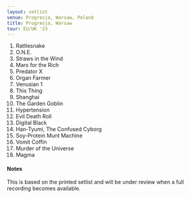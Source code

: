 ```yaml
---
layout: setlist
venue: Progresja, Warsaw, Poland
title: Progresja, Warsaw
tour: EU/UK '23
---
```


1. Rattlesnake
2. O.N.E.
3. Straws in the Wind
4. Mars for the Rich
5. Predator X
6. Organ Farmer
7. Venusian 1
8. This Thing
9. Shanghai
10. The Garden Goblin
11. Hypertension
12. Evil Death Roll
13. Digital Black
14. Han-Tyumi, The Confused Cyborg
15. Soy-Protein Munt Machine
16. Vomit Coffin
17. Murder of the Universe
18. Magma

<!--snippet-->


#### Notes
This is based on the printed setlist and will be under review when a full recording becomes available.
